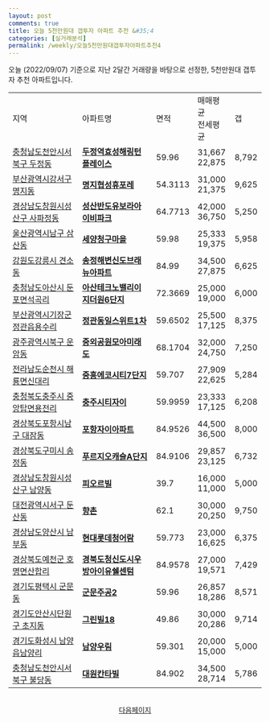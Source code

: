 ```yaml
---
layout: post
comments: true
title: 오늘 5천만원대 갭투자 아파트 추천 &#35;4
categories: [실거래분석]
permalink: /weekly/오늘5천만원대갭투자아파트추천4
---
```


오늘 (2022/09/07) 기준으로 지난 2달간 거래량을 바탕으로 선정한,
5천만원대 갭투자 추천 아파트입니다.

<table class="sortable">
  <tr>
    <td>지역</td>
    <td>아파트명</td>
    <td>면적</td>
    <td>매매평균<br>전세평균</td>
    <td>갭</td>
  </tr>

  <tr class="item">
    <td><a href="/apt/충청남도천안시서북구두정동">충청남도천안시서북구 두정동</a></td>
    <td style="font-weight: bold;"><a href="/apt/충청남도천안시서북구두정동두정역효성해링턴플레이스">두정역효성해링턴플레이스</a></td>
    <td>59.96</td>
    <td>31,667<br>22,875</td>
    <td>8,792</td>
  </tr>

  <tr class="item">
    <td><a href="/apt/부산광역시강서구명지동">부산광역시강서구 명지동</a></td>
    <td style="font-weight: bold;"><a href="/apt/부산광역시강서구명지동명지협성휴포레">명지협성휴포레</a></td>
    <td>54.3113</td>
    <td>31,000<br>21,375</td>
    <td>9,625</td>
  </tr>

  <tr class="item">
    <td><a href="/apt/경상남도창원시성산구사파정동">경상남도창원시성산구 사파정동</a></td>
    <td style="font-weight: bold;"><a href="/apt/경상남도창원시성산구사파정동성산반도유보라아이비파크">성산반도유보라아이비파크</a></td>
    <td>64.7713</td>
    <td>42,000<br>36,750</td>
    <td>5,250</td>
  </tr>

  <tr class="item">
    <td><a href="/apt/울산광역시남구삼산동">울산광역시남구 삼산동</a></td>
    <td style="font-weight: bold;"><a href="/apt/울산광역시남구삼산동세양청구마을">세양청구마을</a></td>
    <td>59.98</td>
    <td>25,333<br>19,375</td>
    <td>5,958</td>
  </tr>

  <tr class="item">
    <td><a href="/apt/강원도강릉시견소동">강원도강릉시 견소동</a></td>
    <td style="font-weight: bold;"><a href="/apt/강원도강릉시견소동송정해변신도브래뉴아파트">송정해변신도브래뉴아파트</a></td>
    <td>84.99</td>
    <td>34,500<br>27,875</td>
    <td>6,625</td>
  </tr>

  <tr class="item">
    <td><a href="/apt/충청남도아산시둔포면석곡리">충청남도아산시 둔포면석곡리</a></td>
    <td style="font-weight: bold;"><a href="/apt/충청남도아산시둔포면석곡리아산테크노밸리이지더원6단지">아산테크노밸리이지더원6단지</a></td>
    <td>72.3669</td>
    <td>25,000<br>19,000</td>
    <td>6,000</td>
  </tr>

  <tr class="item">
    <td><a href="/apt/부산광역시기장군정관읍용수리">부산광역시기장군 정관읍용수리</a></td>
    <td style="font-weight: bold;"><a href="/apt/부산광역시기장군정관읍용수리정관동일스위트1차">정관동일스위트1차</a></td>
    <td>59.6502</td>
    <td>25,500<br>17,125</td>
    <td>8,375</td>
  </tr>

  <tr class="item">
    <td><a href="/apt/광주광역시북구운암동">광주광역시북구 운암동</a></td>
    <td style="font-weight: bold;"><a href="/apt/광주광역시북구운암동중외공원모아미래도">중외공원모아미래도</a></td>
    <td>68.1704</td>
    <td>32,000<br>24,750</td>
    <td>7,250</td>
  </tr>

  <tr class="item">
    <td><a href="/apt/전라남도순천시해룡면신대리">전라남도순천시 해룡면신대리</a></td>
    <td style="font-weight: bold;"><a href="/apt/전라남도순천시해룡면신대리중흥에코시티7단지">중흥에코시티7단지</a></td>
    <td>59.707</td>
    <td>27,909<br>22,625</td>
    <td>5,284</td>
  </tr>

  <tr class="item">
    <td><a href="/apt/충청북도충주시중앙탑면용전리">충청북도충주시 중앙탑면용전리</a></td>
    <td style="font-weight: bold;"><a href="/apt/충청북도충주시중앙탑면용전리충주시티자이">충주시티자이</a></td>
    <td>59.9959</td>
    <td>23,333<br>17,125</td>
    <td>6,208</td>
  </tr>

  <tr class="item">
    <td><a href="/apt/경상북도포항시남구대잠동">경상북도포항시남구 대잠동</a></td>
    <td style="font-weight: bold;"><a href="/apt/경상북도포항시남구대잠동포항자이아파트">포항자이아파트</a></td>
    <td>84.9526</td>
    <td>44,500<br>36,500</td>
    <td>8,000</td>
  </tr>

  <tr class="item">
    <td><a href="/apt/경상북도구미시송정동">경상북도구미시 송정동</a></td>
    <td style="font-weight: bold;"><a href="/apt/경상북도구미시송정동푸르지오캐슬A단지">푸르지오캐슬A단지</a></td>
    <td>84.9106</td>
    <td>29,857<br>23,125</td>
    <td>6,732</td>
  </tr>

  <tr class="item">
    <td><a href="/apt/경상남도창원시성산구남양동">경상남도창원시성산구 남양동</a></td>
    <td style="font-weight: bold;"><a href="/apt/경상남도창원시성산구남양동피오르빌">피오르빌</a></td>
    <td>39.7</td>
    <td>16,000<br>11,000</td>
    <td>5,000</td>
  </tr>

  <tr class="item">
    <td><a href="/apt/대전광역시서구둔산동">대전광역시서구 둔산동</a></td>
    <td style="font-weight: bold;"><a href="/apt/대전광역시서구둔산동향촌">향촌</a></td>
    <td>62.1</td>
    <td>30,000<br>20,250</td>
    <td>9,750</td>
  </tr>

  <tr class="item">
    <td><a href="/apt/경상남도양산시남부동">경상남도양산시 남부동</a></td>
    <td style="font-weight: bold;"><a href="/apt/경상남도양산시남부동현대롯데청어람">현대롯데청어람</a></td>
    <td>59.773</td>
    <td>23,000<br>16,625</td>
    <td>6,375</td>
  </tr>

  <tr class="item">
    <td><a href="/apt/경상북도예천군호명면산합리">경상북도예천군 호명면산합리</a></td>
    <td style="font-weight: bold;"><a href="/apt/경상북도예천군호명면산합리경북도청신도시우방아이유쉘센텀">경북도청신도시우방아이유쉘센텀</a></td>
    <td>84.9578</td>
    <td>27,000<br>19,571</td>
    <td>7,429</td>
  </tr>

  <tr class="item">
    <td><a href="/apt/경기도평택시군문동">경기도평택시 군문동</a></td>
    <td style="font-weight: bold;"><a href="/apt/경기도평택시군문동군문주공2">군문주공2</a></td>
    <td>59.96</td>
    <td>26,857<br>18,286</td>
    <td>8,571</td>
  </tr>

  <tr class="item">
    <td><a href="/apt/경기도안산시단원구초지동">경기도안산시단원구 초지동</a></td>
    <td style="font-weight: bold;"><a href="/apt/경기도안산시단원구초지동그린빌18">그린빌18</a></td>
    <td>49.86</td>
    <td>30,000<br>20,286</td>
    <td>9,714</td>
  </tr>

  <tr class="item">
    <td><a href="/apt/경기도화성시남양읍남양리">경기도화성시 남양읍남양리</a></td>
    <td style="font-weight: bold;"><a href="/apt/경기도화성시남양읍남양리남양우림">남양우림</a></td>
    <td>59.301</td>
    <td>20,000<br>15,000</td>
    <td>5,000</td>
  </tr>

  <tr class="item">
    <td><a href="/apt/충청남도천안시서북구불당동">충청남도천안시서북구 불당동</a></td>
    <td style="font-weight: bold;"><a href="/apt/충청남도천안시서북구불당동대원칸타빌">대원칸타빌</a></td>
    <td>84.902</td>
    <td>34,500<br>28,714</td>
    <td>5,786</td>
  </tr>

  <tr>
      <script async src="https://pagead2.googlesyndication.com/pagead/js/adsbygoogle.js?client=ca-pub-3485438051770037"
          crossorigin="anonymous"></script>
      <ins class="adsbygoogle"
          style="display:block"
          data-ad-format="fluid"
          data-ad-layout-key="-fb+5w+4e-db+86"
          data-ad-client="ca-pub-3485438051770037"
          data-ad-slot="1827090281"></ins>
      <script>
          (adsbygoogle = window.adsbygoogle || []).push({});
      </script>
  </tr>

</table>
<br>
<center><a href="/weekly/오늘5천만원대갭투자아파트추천5">다음페이지</a></center>
<br><br>
